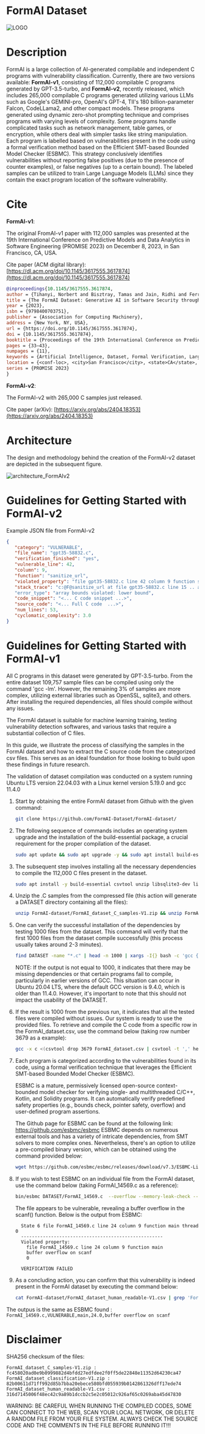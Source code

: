 # FormAI Dataset

![LOGO](https://github.com/FormAI-Dataset/FormAI-dataset/assets/138256298/3b730b10-2681-472f-aeb7-3e97a7cfa61a)

# Description 

FormAI is a large collection of AI-generated compilable and independent C programs with vulnerability classification. Currently, there are two versions available: **FormAI-v1**, consisting of 112,000 compilable C programs generated by GPT-3.5-turbo, and **FormAI-v2**, recently released, which includes 265,000 compilable C programs generated utilizing various LLMs such as Google's GEMINI-pro, OpenAI's GPT-4, TII's 180 billion-parameter Falcon, CodeLLama2, and other compact models. These programs generated  using dynamic zero-shot prompting technique and comprises programs with varying levels of complexity. Some programs handle complicated tasks such as network management, table games, or encryption, while others deal with simpler tasks like string manipulation. Each program is labelled based on vulnerabilities present in the code using a formal verification method based on the Efficient SMT-based Bounded Model Checker (ESBMC). This strategy conclusively identifies vulnerabilities without reporting false positives (due to the presence of counter examples), or false negatives (up to a certain bound). The labeled samples can be utilized to train Large Language Models (LLMs) since they contain the exact program location of the software vulnerability.

# Cite

**FormAI-v1**:

The original FromAI-v1 paper with 112,000 samples was presented at the 19th International Conference on Predictive Models and Data Analytics in Software Engineering (PROMISE 2023) on December 8, 2023, in San Francisco, CA, USA.

Cite paper (ACM digital library): [https://dl.acm.org/doi/10.1145/3617555.3617874](https://dl.acm.org/doi/10.1145/3617555.3617874)


   ```bibtex
@inproceedings{10.1145/3617555.3617874,
author = {Tihanyi, Norbert and Bisztray, Tamas and Jain, Ridhi and Ferrag, Mohamed Amine and Cordeiro, Lucas C. and Mavroeidis, Vasileios},
title = {The FormAI Dataset: Generative AI in Software Security through the Lens of Formal Verification},
year = {2023},
isbn = {9798400703751},
publisher = {Association for Computing Machinery},
address = {New York, NY, USA},
url = {https://doi.org/10.1145/3617555.3617874},
doi = {10.1145/3617555.3617874},
booktitle = {Proceedings of the 19th International Conference on Predictive Models and Data Analytics in Software Engineering},
pages = {33–43},
numpages = {11},
keywords = {Artificial Intelligence, Dataset, Formal Verification, Large Language Models, Software Security, Vulnerability Classification},
location = {<conf-loc>, <city>San Francisco</city>, <state>CA</state>, <country>USA</country>, </conf-loc>},
series = {PROMISE 2023}
}
   ```

**FormAI-v2**:

The FormAI-v2 with 265,000 C samples just released. 

Cite paper (arXiv): [https://arxiv.org/abs/2404.18353](https://arxiv.org/abs/2404.18353)



# Architecture

The design and methodology behind the creation of the FormAI-v2 dataset are depicted in the subsequent figure.


![architecture_FormAIv2](https://github.com/FormAI-Dataset/FormAI-dataset/assets/138256298/0d3348c2-890e-4f8a-be7d-cc061e9aad1b)











# Guidelines for Getting Started with FormAI-v2





Example JSON file from FormAI-v2

 ```JSON
{
    "category": "VULNERABLE",
    "file_name": "gpt35-58832.c",
    "verification_finished": "yes",
    "vulnerable_line": 42,
    "column": 9,
    "function": "sanitize_url",
    "violated_property": "file gpt35-58832.c line 42 column 9 function sanitize_url",
    "stack_trace": "c:@F@sanitize_url at file gpt35-58832.c line 15 .. array bounds violated ..."
    "error_type": "array bounds violated: lower bound",
    "code_snippet": "<... C code snippet ...>",
    "source_code": "<... Full C code  ...>",
    "num_lines": 53,
    "cyclomatic_complexity": 3.0
}
 ```


# Guidelines for Getting Started with FormAI-v1
All C programs in this dataset were generated by GPT-3.5-turbo. From the entire dataset 109,757 sample files can be compiled using only the command 'gcc -lm'. However, the remaining 3% of samples are more complex, utilizing external libraries such as OpenSSL, sqlite3, and others. After installing the required dependencies, all files should compile without any issues.

The FormAI dataset is suitable for machine learning training, testing vulnerability detection softwares, and various tasks that require a substantial collection of C files. 

In this guide, we illustrate the process of classifying the samples in the FormAI dataset and how to extract the C source code from the categorized csv files. This serves as an ideal foundation for those looking to build upon these findings in future research.

The validation of dataset compilation was conducted on a system running Ubuntu LTS version 22.04.03 with a Linux kernel version 5.19.0 and gcc 11.4.0

1. Start by obtaining the entire FormAI dataset from Github with the given command:

   ```bash
   git clone https://github.com/FormAI-Dataset/FormAI-dataset/
   ```

2. The following sequence of commands includes an operating system upgrade and the installation of the build-essential package, a crucial requirement for the proper compilation of the dataset. 

   ```bash
   sudo apt update && sudo apt upgrade -y && sudo apt install build-essential -y
   ```
3. The subsequent step involves installing all the necessary dependencies to compile the 112,000 C files present in the dataset.

   ```bash
   sudo apt install -y build-essential csvtool unzip libsqlite3-dev libssl-dev libmysqlclient-dev libpq-dev libportaudio2 portaudio19-dev libpcap-dev libqrencode-dev libsdl2-dev freeglut3-dev libcurl4-openssl-dev
   ```
 
4. Unzip the .C samples from the compressed file (this action will generate a DATASET directory containing all the files):

   ```bash
   unzip FormAI-dataset/FormAI_dataset_C_samples-V1.zip && unzip FormAI-dataset/FormAI_dataset_classification-V1.zip
   ```

5. One can verify the successful installation of the dependencies by testing 1000 files from the dataset. This command will verify that the first 1000 files from the dataset compile successfully (this process usually takes around 2-3 minutes). 

   ```bash
   find DATASET -name "*.c" | head -n 1000 | xargs -I{} bash -c 'gcc {} -w -lcrypto -pthread -lsqlite3 -lmysqlclient -lpq -lssl -lportaudio -lpcap -lqrencode -lSDL2 -lglut -lGLU -lGL -lcurl -lm &>/dev/null &&  echo {}' | wc -l
   ```
   NOTE: If the output is not equal to 1000, it indicates that there may be missing dependencies or that certain programs fail to compile, particularly in earlier versions of GCC. This situation can occur in Ubuntu 20.04 LTS, where the default GCC version is 9.4.0, which is older than 11.4.0. However, it's important to note that this should not impact the usability of the DATASET.

6. If the result is 1000 from the previous run, it indicates that all the tested files were compiled without issues. Our system is ready to use the provided files. To retrieve and compile the C code from a specific row in the FormAI_dataset.csv, use the command below (taking row number 3679 as a example):

   ```bash
   gcc -x c <(csvtool drop 3679 FormAI_dataset.csv | csvtool -t ',' head 1 - | csvtool -t ',' col 3 - | sed 's/^"//; s/"$//' | sed 's/""/"/g') -lcrypto -pthread -lsqlite3 -lmysqlclient -lpq -lssl -lportaudio -lpcap -lqrencode -lSDL2 -lglut -lGLU -lGL -lcurl -lm -o output
   ```

7. Each program is categorized according to the vulnerabilities found in its code, using a formal verification technique that leverages the Efficient SMT-based Bounded Model Checker (ESBMC).

   ESBMC is a mature, permissively licensed open-source context-bounded model checker for verifying single- and multithreaded C/C++, Kotlin, and Solidity programs. It can automatically verify predefined safety properties (e.g., bounds check, pointer safety, overflow) and user-defined program assertions.

   The Github page for ESBMC can be found at the following link: https://github.com/esbmc/esbmc
   ESBMC depends on numerous external tools and has a variety of intricate dependencies, from SMT solvers to more complex ones. Nevertheless, there's an option to utilize a pre-compiled binary version, which can be obtained using the command provided below:

   ```bash
   wget https://github.com/esbmc/esbmc/releases/download/v7.3/ESBMC-Linux.zip && unzip ESBMC-Linux.zip && rm ESBMC-Linux.zip && chmod 777 bin/esbmc
   ```
8. If you wish to test ESBMC on an individual file from the FormAI dataset, use the command below (taking FormAI_14569.c as a reference):

   ```bash
   bin/esbmc DATASET/FormAI_14569.c  --overflow --memory-leak-check --timeout 30 --unwind 1 --multi-property --no-unwinding-assertions

   ```
   The file appears to be vulnerable, revealing a buffer overflow in the scanf() function. Below is the output from ESBMC:

    ```
      State 6 file FormAI_14569.c line 24 column 9 function main thread 0
      ----------------------------------------------------
      Violated property:
        file FormAI_14569.c line 24 column 9 function main
        buffer overflow on scanf
        0
   
      VERIFICATION FAILED
   ```

9. As a concluding action, you can confirm that this vulnerability is indeed present in the FormAI dataset by executing the command below:

   ```bash
   cat FormAI-dataset/FormAI_dataset_human_readable-V1.csv | grep 'FormAI_14569.c'
   ```
The outpus is the same as ESBMC found :  `FormAI_14569.c,VULNERABLE,main,24.0,buffer overflow on scanf`


 # Disclaimer 

   
SHA256 checksum of the files:

`FormAI_dataset_C_samples-V1.zip : fc458020ad0e9b0999882d4bfdd27edfdee2f0ff5de22848e11352d64230ca47`
`FormAI_dataset_classification-V1.zip : 82b00611d71ff992d85b7bba20ebece580bfd055939b0142861326dff17ede74`
`FormAI_dataset_human_readable-V1.csv : 316d7145006f48ec42c9a89b1dccb2c5e2c05012c926af65c0269aba45d47830`

WARNING: BE CAREFUL WHEN RUNNING THE COMPILED CODES, SOME CAN CONNECT TO THE WEB, SCAN YOUR LOCAL NETWORK, OR DELETE A RANDOM FILE FROM YOUR FILE SYSTEM. ALWAYS CHECK THE SOURCE CODE AND THE COMMENTS IN THE FILE BEFORE RUNNING IT!!!
